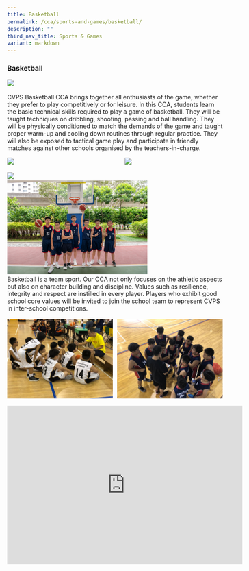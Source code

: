 ```yaml
---
title: Basketball
permalink: /cca/sports-and-games/basketball/
description: ""
third_nav_title: Sports & Games
variant: markdown
---
```

### **Basketball**

<img src="/images/Year%202025/2025%20CCA/Basketball_4_R.jpg" style="width:65%"><br>

CVPS Basketball CCA brings together all enthusiasts of the game, whether they prefer to play competitively or for leisure. In this CCA, students learn the basic technical skills required to play a game of basketball. They will be taught techniques on dribbling, shooting, passing and ball handling. They will be physically conditioned to match the demands of the game and taught proper warm-up and cooling down routines through regular practice. They will also be exposed to tactical game play and participate in friendly matches against other schools organised by the teachers-in-charge. <br>

<img src="/images/Year%202025/2025%20CCA/Basketball_1_R.jpg" style="width:42%" align="left">
<img src="/images/Year%202025/2025%20CCA/Basketball_3_R.jpg" style="width:45.5%" align="right">
<br clear="left">
<br clear="right">

<img src="/images/2024%20Open%20House/CCA/Basketball_1.jpg" style="width:65%">
<br>
<img src="/images/2024%20Open%20House/CCA/Basketball_2R.jpg" style="width:65%">
<br>
Basketball is a team sport. Our CCA not only focuses on the athletic aspects but also on character building and discipline. Values such as resilience, integrity and respect are instilled in every player. Players who exhibit good school core values will be invited to join the school team to represent CVPS in inter-school competitions.<br>
<br>
<img src="/images/basketball3.jpeg" style="width:49%" align="left">
<img src="/images/basketball4.jpeg" style="width:49%" align="right">
<br clear="left">
<br clear="right">
<center>
<iframe allowfullscreen="true" height="370" width="550" frameborder="0" src="https://docs.google.com/presentation/d/e/2PACX-1vQlkXYEMzkMUDSIS_yDKHhs4T8624FwVEZyLjsy2cGglGg8FTevneEoHu5_QYod7ZQCSV_EoZQMWHaE/embed?start=false&amp;loop=false&amp;delayms=3000"></iframe></center>